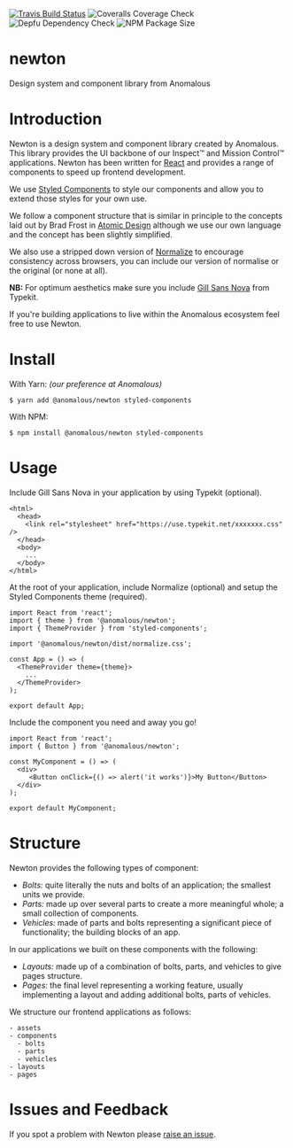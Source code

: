 [![Travis Build Status](https://img.shields.io/travis/AnomalousTechnologies/newton/master.svg)](https://travis-ci.org/AnomalousTechnologies/newton)
![Coveralls Coverage Check](https://img.shields.io/coveralls/github/AnomalousTechnologies/newton/master.svg)
![Depfu Dependency Check](https://img.shields.io/depfu/AnomalousTechnologies/newton.svg)
![NPM Package Size](https://img.shields.io/bundlephobia/min/@anomalous/newton.svg)

# newton
Design system and component library from Anomalous

# Introduction

Newton is a design system and component library created by Anomalous. This library provides the UI backbone of our Inspect™ and Mission Control™ applications. Newton has been written for [React](https://reactjs.org/) and provides a range of components to speed up frontend development.

We use [Styled Components](https://www.styled-components.com) to style our components and allow you to extend those styles for your own use.

We follow a component structure that is similar in principle to the concepts laid out by Brad Frost in [Atomic Design](http://bradfrost.com/blog/post/atomic-web-design/) although we use our own language and the concept has been slightly simplified.

We also use a stripped down version of [Normalize](https://necolas.github.io/normalize.css/) to encourage consistency across browsers, you can include our version of normalise or the original (or none at all).

**NB:** For optimum aesthetics make sure you include [Gill Sans Nova](https://fonts.adobe.com/fonts/gill-sans-nova) from Typekit.

If you're building applications to live within the Anomalous ecosystem feel free to use Newton.

# Install

With Yarn: _(our preference at Anomalous)_

```
$ yarn add @anomalous/newton styled-components
```

With NPM:

```
$ npm install @anomalous/newton styled-components
```

# Usage

Include Gill Sans Nova in your application by using Typekit (optional).

```
<html>
  <head>
    <link rel="stylesheet" href="https://use.typekit.net/xxxxxxx.css" />
  </head>
  <body>
    ...
  </body>
</html>

```

At the root of your application, include Normalize (optional) and setup the Styled Components theme (required).

```
import React from 'react';
import { theme } from '@anomalous/newton';
import { ThemeProvider } from 'styled-components';

import '@anomalous/newton/dist/normalize.css';

const App = () => (
  <ThemeProvider theme={theme}>
    ...
  </ThemeProvider>
);

export default App;
```

Include the component you need and away you go!

```
import React from 'react';
import { Button } from '@anomalous/newton';

const MyComponent = () => (
  <div>
     <Button onClick={() => alert('it works')}>My Button</Button>
  </div>
);

export default MyComponent;
```

# Structure

Newton provides the following types of component:

- *Bolts:* quite literally the nuts and bolts of an application; the smallest units we provide.
- *Parts:* made up over several parts to create a more meaningful whole; a small collection of components.
- *Vehicles:* made of parts and bolts representing a significant piece of functionality; the building blocks of an app.

In our applications we built on these components with the following:

- *Layouts:* made up of a combination of bolts, parts, and vehicles to give pages structure.
- *Pages:* the final level representing a working feature, usually implementing a layout and adding additional bolts, parts of vehicles.

We structure our frontend applications as follows:

```
- assets
- components
  - bolts
  - parts
  - vehicles
- layouts
- pages
```

# Issues and Feedback

If you spot a problem with Newton please [raise an issue](https://github.com/AnomalousTechnologies/newton/issues/new).
